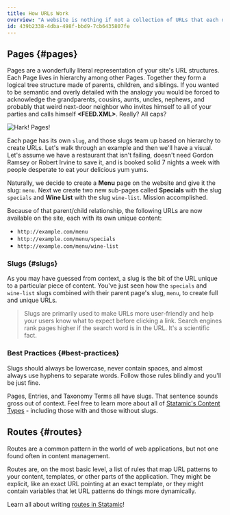 ```yaml
---
title: How URLs Work
overview: "A website is nothing if not a collection of URLs that each display some sort of content. Luckily, Statamic is nothing if not a tool to create and manage URLs. With that small victory established, there are two primary methods of creating and managing your site's URLs."
id: 439b2338-4dba-498f-bbd9-7cb6435807fe
---
```

## Pages {#pages}

Pages are a wonderfully literal representation of your site's URL structures. Each Page lives in hierarchy among other Pages. Together they form a logical tree structure made of parents, children, and siblings. If you wanted to be semantic and overly detailed with the analogy you would be forced to acknowledge the grandparents, cousins, aunts, uncles, nephews, and probably that weird next-door neighbor who invites himself to all of your parties and calls himself **<FEED.XML>**. Really? All caps?

![Hark! Pages!](/assets/img/screenshots/cp-page-tree.png)

Each page has its own `slug`, and those slugs team up based on hierarchy to create URLs. Let's walk through an example and then we'll have a visual. Let's assume we have a restaurant that isn't failing, doesn't need Gordon Ramsey or Robert Irvine to save it, and is booked solid 7 nights a week with people desperate to eat your delicious yum yums.

Naturally, we decide to create a **Menu** page on the website and give it the slug: `menu`. Next we create two new sub-pages called **Specials** with the slug `specials` and **Wine List** with the slug `wine-list`. Mission accomplished.

Because of that parent/child relationship, the following URLs are now available on the site, each with its own unique content:

- `http://example.com/menu`
- `http://example.com/menu/specials`
- `http://example.com/menu/wine-list`

### Slugs {#slugs}

As you may have guessed from context, a slug is the bit of the URL unique to a particular piece of content. You've just seen how the `specials` and `wine-list` slugs combined with their parent page's slug, `menu`, to create full and unique URLs.

> Slugs are primarily used to make URLs more user-friendly and help your users know what to expect before clicking a link. Search engines rank pages higher if the search word is in the URL. It's a scientific fact.

### Best Practices {#best-practices}
Slugs should always be lowercase, never contain spaces, and almost always use hyphens to separate words. Follow those rules blindly and you'll be just fine.

Pages, Entries, and Taxonomy Terms all have slugs. That sentence sounds gross out of context. Feel free to learn more about all of [Statamic's Content Types](/content-types) - including those with and those without slugs.

## Routes {#routes}

Routes are a common pattern in the world of web applications, but not one found often in content management.

Routes are, on the most basic level, a list of rules that map URL patterns to your content, templates, or other parts of the application. They might be explicit, like an exact URL pointing at an exact template, or they might contain variables that let URL patterns do things more dynamically.

Learn all about writing [routes in Statamic](/routing)!
